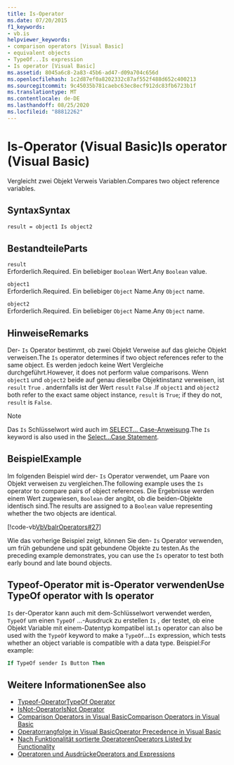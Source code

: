 ```yaml
---
title: Is-Operator
ms.date: 07/20/2015
f1_keywords:
- vb.is
helpviewer_keywords:
- comparison operators [Visual Basic]
- equivalent objects
- TypeOf...Is expression
- Is operator [Visual Basic]
ms.assetid: 8045a6c8-2a83-45b6-ad47-d09a704c656d
ms.openlocfilehash: 1c2d87ef0a8202332c87af552f488d652c400213
ms.sourcegitcommit: 9c45035b781caebc63ec8ecf912dc83fb6723b1f
ms.translationtype: MT
ms.contentlocale: de-DE
ms.lasthandoff: 08/25/2020
ms.locfileid: "88812262"
---
```

# <a name="is-operator-visual-basic"></a><span data-ttu-id="8cc25-102">Is-Operator (Visual Basic)</span><span class="sxs-lookup"><span data-stu-id="8cc25-102">Is operator (Visual Basic)</span></span>

<span data-ttu-id="8cc25-103">Vergleicht zwei Objekt Verweis Variablen.</span><span class="sxs-lookup"><span data-stu-id="8cc25-103">Compares two object reference variables.</span></span>

## <a name="syntax"></a><span data-ttu-id="8cc25-104">Syntax</span><span class="sxs-lookup"><span data-stu-id="8cc25-104">Syntax</span></span>

```vb
result = object1 Is object2
```

## <a name="parts"></a><span data-ttu-id="8cc25-105">Bestandteile</span><span class="sxs-lookup"><span data-stu-id="8cc25-105">Parts</span></span>

 `result`  
 <span data-ttu-id="8cc25-106">Erforderlich.</span><span class="sxs-lookup"><span data-stu-id="8cc25-106">Required.</span></span> <span data-ttu-id="8cc25-107">Ein beliebiger `Boolean` Wert.</span><span class="sxs-lookup"><span data-stu-id="8cc25-107">Any `Boolean` value.</span></span>  
  
 `object1`  
 <span data-ttu-id="8cc25-108">Erforderlich.</span><span class="sxs-lookup"><span data-stu-id="8cc25-108">Required.</span></span> <span data-ttu-id="8cc25-109">Ein beliebiger `Object` Name.</span><span class="sxs-lookup"><span data-stu-id="8cc25-109">Any `Object` name.</span></span>  
  
 `object2`  
 <span data-ttu-id="8cc25-110">Erforderlich.</span><span class="sxs-lookup"><span data-stu-id="8cc25-110">Required.</span></span> <span data-ttu-id="8cc25-111">Ein beliebiger `Object` Name.</span><span class="sxs-lookup"><span data-stu-id="8cc25-111">Any `Object` name.</span></span>  
  
## <a name="remarks"></a><span data-ttu-id="8cc25-112">Hinweise</span><span class="sxs-lookup"><span data-stu-id="8cc25-112">Remarks</span></span>

<span data-ttu-id="8cc25-113">Der- `Is` Operator bestimmt, ob zwei Objekt Verweise auf das gleiche Objekt verweisen.</span><span class="sxs-lookup"><span data-stu-id="8cc25-113">The `Is` operator determines if two object references refer to the same object.</span></span> <span data-ttu-id="8cc25-114">Es werden jedoch keine Wert Vergleiche durchgeführt.</span><span class="sxs-lookup"><span data-stu-id="8cc25-114">However, it does not perform value comparisons.</span></span> <span data-ttu-id="8cc25-115">Wenn `object1` und `object2` beide auf genau dieselbe Objektinstanz verweisen, ist `result` `True` . andernfalls ist der Wert `result` `False` .</span><span class="sxs-lookup"><span data-stu-id="8cc25-115">If `object1` and `object2` both refer to the exact same object instance, `result` is `True`; if they do not, `result` is `False`.</span></span>

> [!NOTE]
> <span data-ttu-id="8cc25-116">Das `Is` Schlüsselwort wird auch im [SELECT... Case-Anweisung](../statements/select-case-statement.md).</span><span class="sxs-lookup"><span data-stu-id="8cc25-116">The `Is` keyword is also used in the [Select...Case Statement](../statements/select-case-statement.md).</span></span>
  
## <a name="example"></a><span data-ttu-id="8cc25-117">Beispiel</span><span class="sxs-lookup"><span data-stu-id="8cc25-117">Example</span></span>

<span data-ttu-id="8cc25-118">Im folgenden Beispiel wird der- `Is` Operator verwendet, um Paare von Objekt verweisen zu vergleichen.</span><span class="sxs-lookup"><span data-stu-id="8cc25-118">The following example uses the `Is` operator to compare pairs of object references.</span></span> <span data-ttu-id="8cc25-119">Die Ergebnisse werden einem Wert zugewiesen, `Boolean` der angibt, ob die beiden-Objekte identisch sind.</span><span class="sxs-lookup"><span data-stu-id="8cc25-119">The results are assigned to a `Boolean` value representing whether the two objects are identical.</span></span>

[!code-vb[VbVbalrOperators#27](~/samples/snippets/visualbasic/VS_Snippets_VBCSharp/VbVbalrOperators/VB/Class1.vb#27)]

<span data-ttu-id="8cc25-120">Wie das vorherige Beispiel zeigt, können Sie den- `Is` Operator verwenden, um früh gebundene und spät gebundene Objekte zu testen.</span><span class="sxs-lookup"><span data-stu-id="8cc25-120">As the preceding example demonstrates, you can use the `Is` operator to test both early bound and late bound objects.</span></span>

## <a name="use-typeof-operator-with-is-operator"></a><span data-ttu-id="8cc25-121">Typeof-Operator mit is-Operator verwenden</span><span class="sxs-lookup"><span data-stu-id="8cc25-121">Use TypeOf operator with Is operator</span></span>

<span data-ttu-id="8cc25-122">`Is` der-Operator kann auch mit dem-Schlüsselwort verwendet werden, `TypeOf` um einen `TypeOf` ...-Ausdruck zu erstellen `Is` , der testet, ob eine Objekt Variable mit einem-Datentyp kompatibel ist.</span><span class="sxs-lookup"><span data-stu-id="8cc25-122">`Is` operator can also be used with the `TypeOf` keyword to make a `TypeOf`...`Is` expression, which tests whether an object variable is compatible with a data type.</span></span> <span data-ttu-id="8cc25-123">Beispiel:</span><span class="sxs-lookup"><span data-stu-id="8cc25-123">For example:</span></span>

```vb
If TypeOf sender Is Button Then
```

## <a name="see-also"></a><span data-ttu-id="8cc25-124">Weitere Informationen</span><span class="sxs-lookup"><span data-stu-id="8cc25-124">See also</span></span>

- [<span data-ttu-id="8cc25-125">Typeof-Operator</span><span class="sxs-lookup"><span data-stu-id="8cc25-125">TypeOf Operator</span></span>](typeof-operator.md)
- [<span data-ttu-id="8cc25-126">IsNot-Operator</span><span class="sxs-lookup"><span data-stu-id="8cc25-126">IsNot Operator</span></span>](isnot-operator.md)
- [<span data-ttu-id="8cc25-127">Comparison Operators in Visual Basic</span><span class="sxs-lookup"><span data-stu-id="8cc25-127">Comparison Operators in Visual Basic</span></span>](../../programming-guide/language-features/operators-and-expressions/comparison-operators.md)
- [<span data-ttu-id="8cc25-128">Operatorrangfolge in Visual Basic</span><span class="sxs-lookup"><span data-stu-id="8cc25-128">Operator Precedence in Visual Basic</span></span>](operator-precedence.md)
- [<span data-ttu-id="8cc25-129">Nach Funktionalität sortierte Operatoren</span><span class="sxs-lookup"><span data-stu-id="8cc25-129">Operators Listed by Functionality</span></span>](operators-listed-by-functionality.md)
- [<span data-ttu-id="8cc25-130">Operatoren und Ausdrücke</span><span class="sxs-lookup"><span data-stu-id="8cc25-130">Operators and Expressions</span></span>](../../programming-guide/language-features/operators-and-expressions/index.md)
